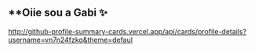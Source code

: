## **Oiie sou a Gabi ✨

http://github-profile-summary-cards.vercel.app/api/cards/profile-details?username=vn7n24fzkq&theme=defaul
